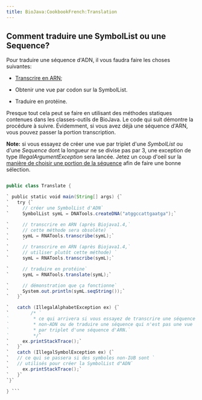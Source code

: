 ```yaml
---
title: BioJava:CookbookFrench:Translation
---
```


Comment traduire une SymbolList ou une Sequence?
------------------------------------------------

Pour traduire une séquence d'ADN, il vous faudra faire les choses
suivantes:

-   [Transcrire en
    ARN](/wikis/BioJava:CookbookFrench:Sequence:Transcribe "wikilink");

<!-- -->

-   Obtenir une vue par codon sur la SymbolList.

<!-- -->

-   Traduire en protéine.

Presque tout cela peut se faire en utilisant des méthodes statiques
contenues dans les classes-outils de BioJava. Le code qui suit démontre
la procédure à suivre. Évidemment, si vous avez déjà une séquence d'ARN,
vous pouvez passer la portion transcription.

**Note:** si vous essayez de créer une vue par triplet d'une
*SymbolList* ou d'une *Sequence* dont la longueur ne se divise pas par
3, une exception de type *IllegalArgumentException* sera lancée. Jetez
un coup d'oeil sur la [manière de choisir une portion de la
séquence](/wikis/BioJava:CookbookFrench:Sequence:SubSequence "wikilink") afin
de faire une bonne sélection.

```java import org.biojava.bio.symbol.\*; import org.biojava.bio.seq.\*;

public class Translate {

` public static void main(String[] args) {`  
`   try {`  
`     // créer une SymbolList d'ADN`  
`     SymbolList symL = DNATools.createDNA("atggccattgaatga");`

`     // transcrire en ARN (après Biojava1.4,`  
`     // cette méthode sera obsolète) `  
`     symL = RNATools.transcribe(symL);`  
`     `  
`     // transcrire en ARN (après Biojava1.4,`  
`     // utiliser plutôt cette méthode) `  
`     symL = RNATools.transcribe(symL);`

`     // traduire en protéine`  
`     symL = RNATools.translate(symL);`

`     // démonstration que ça fonctionne`  
`     System.out.println(symL.seqString());`  
`   }`

`   catch (IllegalAlphabetException ex) {`  
`        /* `  
`         * ce qui arrivera si vous essayez de transcrire une séquence`  
`         * non-ADN ou de traduire une séquence qui n'est pas une vue `  
`         * par triplet d'une séquence d'ARN.`  
`         */`  
`     ex.printStackTrace();`  
`   }`  
`   catch (IllegalSymbolException ex) {`  
`   // ce qui se passera si des symboles non-IUB sont `  
`   // utilisés pour créer la SymbolList d"ADN`  
`     ex.printStackTrace();`  
`   }`  
`}`

} ```
